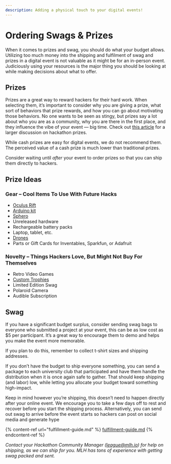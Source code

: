 ```yaml
---
description: Adding a physical touch to your digital events!
---
```


# Ordering Swags & Prizes

When it comes to prizes and swag, you should do what your budget allows. Utilizing too much money into the shipping and fulfilment of swag and prizes in a digital event is not valuable as it might be for an in-person event. Judiciously using your resources is the major thing you should be looking at while making decisions about what to offer.

## Prizes

Prizes are a great way to reward hackers for their hard work. When selecting them, it’s important to consider why you are giving a prize, what sort of behaviors that prize rewards, and how you can go about motivating those behaviors. No one wants to be seen as stingy, but prizes say a lot about who you are as a community, why you are there in the first place, and they influence the vibe of your event — big time. Check out [this article](https://news.mlh.io/are-hackathon-prizes-the-worst-thing-since-moldy-sliced-bread-04-18-2014) for a larger discussion on hackathon prizes.

While cash prizes are easy for digital events, we do not recommend them. The perceived value of a cash prize is much lower than traditional prizes.

Consider waiting until _after_ your event to order prizes so that you can ship them directly to hackers.

## Prize Ideas

### Gear – Cool Items To Use With Future Hacks

* [Oculus Rift](https://www.oculusvr.com/order/)
* [Arduino kit](https://www.sparkfun.com/products/12001)
* [Sphero](http://www.gosphero.com/)
* Unreleased hardware
* Rechargeable battery packs
* Laptop, tablet, etc.
* [Drones](http://ardrone2.parrot.com/)
* Parts or Gift Cards for Inventables, Sparkfun, or Adafruit

### Novelty – Things Hackers Love, But Might Not Buy For Themselves

* Retro Video Games
* [Custom Trophies](https://assets.pando.com/uploads/2012/10/imag1058.jpeg)
* Limited Edition Swag
* Polaroid Camera
* Audible Subscription&#x20;

## Swag

If you have a significant budget surplus, consider sending swag bags to everyone who submitted a project at your event, this can be as low cost as $5 per participant. It’s a great way to encourage them to demo and helps you make the event more memorable.

If you plan to do this, remember to collect t-shirt sizes and shipping addresses.

If you don’t have the budget to ship everyone something, you can send a package to each university club that participated and have them handle the distribution when it is once again safe to gather. That should keep shipping (and labor) low, while letting you allocate your budget toward something high-impact.

Keep in mind however you’re shipping, this doesn’t need to happen directly after your online event. We encourage you to take a few days off to rest and recover before you start the shipping process. Alternatively, you can send out swag to arrive before the event starts so hackers can post on social media and generate hype

{% content-ref url="fulfillment-guide.md" %}
[fulfillment-guide.md](fulfillment-guide.md)
{% endcontent-ref %}

_Contact your Hackathon Community Manager (league@mlh.io) for help on shipping, as we can ship for you. MLH has tons of experience with getting swag packed and sent._
